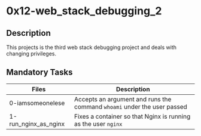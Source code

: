 # 0x12-web_stack_debugging_2

## Description

This projects is the third web stack debugging project and deals with changing privileges.

## Mandatory Tasks

| Files                | Description                                                             |
| -------------------- | ----------------------------------------------------------------------- |
| 0-iamsomeonelese     | Accepts an argument and runs the command `whoami` under the user passed |
| 1-run_nginx_as_nginx | Fixes a container so that Nginx is running as the user `nginx`          |
